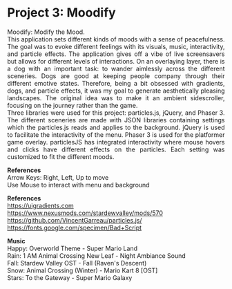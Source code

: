 Project 3: Moodify
==============

<div style="text-align: justify">
Moodify: Modify the Mood.</br>
This application sets different kinds of moods with a sense of peacefulness. The goal was to evoke different feelings with its visuals, music, interactivity, and particle effects. The application gives off a vibe of live screensavers but allows for different levels of interactions. On an overlaying layer, there is a dog with an important task: to wander aimlessly across the different sceneries. Dogs are good at keeping people company through their different emotive states. Therefore, being a bit obsessed with gradients, dogs, and particle effects, it was my goal to generate aesthetically pleasing landscapes.
The original idea was to make it an ambient sidescroller, focusing on the journey rather than the game.
</br>Three libraries were used for this project: particles.js, jQuery, and Phaser 3. The different sceneries are made with JSON libraries containing settings which the particles.js reads and applies to the background. jQuery is used to facilitate the interactivity of the menu. Phaser 3 is used for the platformer game overlay. particlesJS has integrated interactivity where mouse hovers and clicks have different effects on the particles. Each setting was customized to fit the different moods.
</br>
</div>

__References__</br>
Arrow Keys: Right, Left, Up to move</br>
Use Mouse to interact with menu and background</br>

__References__</br>
https://uigradients.com</br>
https://www.nexusmods.com/stardewvalley/mods/570</br>
https://github.com/VincentGarreau/particles.js/</br>
https://fonts.google.com/specimen/Bad+Script</br>

__Music__</br>
Happy: Overworld Theme - Super Mario Land</br>
Rain: 1 AM Animal Crossing New Leaf - Night Ambiance Sound</br>
Fall: Stardew Valley OST - Fall (Raven's Descent)</br>
Snow: Animal Crossing (Winter) - Mario Kart 8 [OST]</br>
Stars: To the Gateway - Super Mario Galaxy
